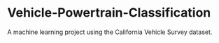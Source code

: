 # Vehicle-Powertrain-Classification
A machine learning project using the California Vehicle Survey dataset.
